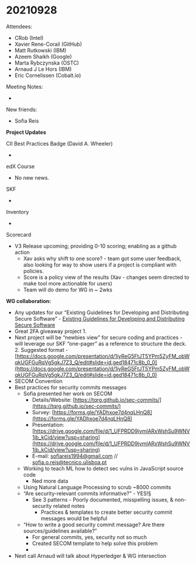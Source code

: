 # 20210928

Attendees:

- CRob (Intel)
- Xavier Rene-Corail (GitHub)
- Matt Rutkowski (IBM)
- Azeem Shaikh (Google)
- Marta Rybczynska (OSTC)
- Arnaud J Le Hors (IBM)
- Eric Cornelissen (Cobalt.io)

Meeting Notes:

-

New friends:

- Sofia Reis

**Project Updates**

CII Best Practices Badge (David A. Wheeler)

-

edX Course

- No new news.

SKF

-

Inventory

-

Scorecard

- V3 Release upcoming; providing 0-10 scoring; enabling as a github action
  - Xav asks why shift to one score? - team got some user feedback, also looking for way to show users if a project is compliant with policies.
  - Score is a policy view of the results (Xav - changes seem directed to make tool more actionable for users)
  - Team will do demo for WG in ~ 2wks

**WG collaboration:**

- Any updates for our “Existing Guidelines for Developing and Distributing Secure Software” - [Existing Guidelines for Developing and Distributing Secure Software](https://docs.google.com/document/d/11bRB-Q_j9sj19EEC32-ijMiEHERPRwZRVWE9HwNr2pc/edit)
- Great 2FA giveaway project
  1.
- Next project will be “newbies view” for secure coding and practices - will leverage our SKF “one-pager” as a reference to structure the deck. 2. Suggested format - [https://docs.google.com/presentation/d/1iyReG5FtJT5YPm5ZyFM_obWqkUGFGuRqVg5gkJ7Z3_Q/edit#slide=id.ged18471c8b_0_0](https://docs.google.com/presentation/d/1iyReG5FtJT5YPm5ZyFM_obWqkUGFGuRqVg5gkJ7Z3_Q/edit#slide=id.ged18471c8b_0_0)
- SECOM Convention
- Best practices for security commits messages
  - Sofia presented her work on SECOM
    - Details/Website: [https://tqrg.github.io/sec-commits/](https://tqrg.github.io/sec-commits/)
    - Survey: [https://forms.gle/YADhxoe7d4nqLHnQ8](https://forms.gle/YADhxoe7d4nqLHnQ8)
    - Presentation: [https://drive.google.com/file/d/1_UFPRDD9jvmlARxWshSu9WNV1ib_kCid/view?usp=sharing](https://drive.google.com/file/d/1_UFPRDD9jvmlARxWshSu9WNV1ib_kCid/view?usp=sharing)
    - E-mail: [sofiareis1994@gmail.com](mailto:sofiareis1994@gmail.com) // [sofia.o.reis@tecnico.ulisboa.pt](mailto:sofia.o.reis@tecnico.ulisboa.pt)
  - Working to teach ML how to detect sec vulns in JavaScript source code
    - Ned more data
  - Using Natural Language Processing to scrub ~8000 commits
  - “Are security-relevant commits informative?” - YES!§
    - See 3 patterns - Poorly documented, misspelling issues, & non-security related notes
      - Practices & templates to create better security commit messages would be helpful
  - “How to write a good security commit message? Are there sources/guidelines available?”
    - For general commits, yes, security not so much
    - Created SECOM template to help solve this problem
    -
- Next call Arnaud will talk about Hyperledger & WG intersection
